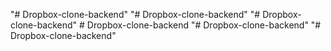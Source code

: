 "# Dropbox-clone-backend" 
"# Dropbox-clone-backend" 
"# Dropbox-clone-backend" 
#   D r o p b o x - c l o n e - b a c k e n d  
 "# Dropbox-clone-backend" 
"# Dropbox-clone-backend" 
